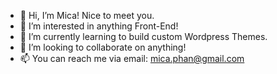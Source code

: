 - 👋 Hi, I’m Mica! Nice to meet you.
- 👀 I’m interested in anything Front-End!
- 🌱 I’m currently learning to build custom Wordpress Themes.
- 💞️ I’m looking to collaborate on anything!
- 📫 You can reach me via email: mica.phan@gmail.com
